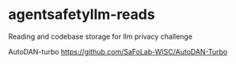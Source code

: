 # agentsafetyllm-reads
Reading and codebase storage for llm privacy challenge 

AutoDAN-turbo
https://github.com/SaFoLab-WISC/AutoDAN-Turbo
